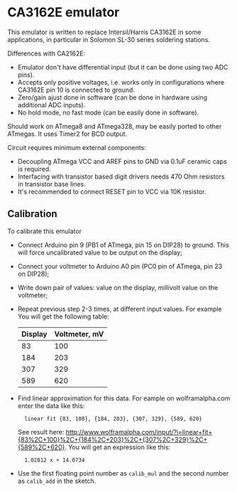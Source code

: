 # CA3162E emulator

This emulator is written to replace Intersil/Harris CA3162E in some applications,
in particular in Solomon SL-30 series soldering stations.

Differences with CA2162E:
 * Emulator don't have differential input (but it can be done using two ADC
   pins).
 * Accepts only positive voltages, i.e. works only in configurations where
   CA3162E pin 10 is connected to ground.
 * Zero/gain ajust done in software (can be done in hardware using additional
   ADC inputs).
 * No hold mode, no fast mode (can be easily done in software).

Should work on ATmega8 and ATmega328, may be easily ported to other ATmegas. It
uses Timer2 for BCD output.

Circuit requires minimum external components:
* Decoupling ATmega VCC and AREF pins to GND via 0.1uF ceramic caps is required.
* Interfacing with transistor based digit drivers needs 470 Ohm resistors in
  transistor base lines.
* It's recommended to connect RESET pin to VCC via 10K resistor.

## Calibration

To calibrate this emulator
* Connect Arduino pin 9 (PB1 of ATmega, pin 15 on DIP28) to ground. This will
  force uncalibrated value to be output on the display;
* Connect your voltmeter to Arduino A0 pin (PC0 pin of ATmega, pin 23 on
  DIP28);
* Write down pair of values: value on the display, millivolt value on the
  voltmeter;
* Repeat previous step 2-3 times, at different input values. For example You
  will get the following table:

  | Display | Voltmeter, mV |
  |---------| --------------|
  |      83 |           100 |
  |     184 |           203 |
  |     307 |           329 |
  |     589 |           620 |
* Find linear approximation for this data. For eample on wolframalpha.com enter
  the data like this:

        linear fit {83, 100}, {184, 203}, {307, 329}, {589, 620}

  See result here:
  http://www.wolframalpha.com/input/?i=linear+fit+{83%2C+100}%2C+{184%2C+203}%2C+{307%2C+329}%2C+{589%2C+620}.
  You will get an expression like this:

        1.02812 x + 14.0734
* Use the first floating point number as `calib_mul` and the second number as
  `calib_add` in the sketch.
